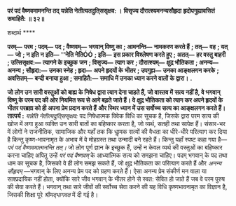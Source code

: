 **परं पदं वैष्णवमामनन्ति तद्** **यन्नेति नेतीत्यतदुति्ससृक्षव: ।** **विसृज्य दौरात्श्यमनन्यसौहृदा** **हृदोपगुह्यावसितं समाहितै: ॥ ३२॥** 

शब्दार्थ **** 

**परम्—** **परम** **; पदम्—** **पद** **; वैष्णवम्—** **भगवान् विष्णु का** **; आमनन्ति—** **नामकरण करते हैं** **; तत्—** **वह** **; यत्—** **जो** **; न इति न** **इति—** **''नेति नेतिÓÓ** **; इति—** **इस प्रकार विश्लेषण करते हुए** **; अतत्—** **हर वस्तु बाहरी** **; उत्सिसृक्षव:—** **त्यागने के इच्छुक** **जन** **; विसृज्य—** **त्याग कर** **; दौरात्श्यम्—** **क्षुद्र भौतिकता** **; अनन्य—** **अनन्य** **; सौहृदा:—** **उनका स्नेह** **; हृदा—** **अपने हृदयों के** **भीतर** **; उपगुह्य—** **उनका आङ्क्षलगन करके** **; अवसितम्—** **बन्दी बनाया हुआ** **; समाहितै:—** **समाधि में उनका ध्यान करने वालों** **के द्वारा।** **.** 

**जो लोग उन सारी वस्तुओं को बाह्य के निषेध द्वारा त्याग देना चाहते हैं, जो वास्तव में** **सत्य नहीं है, वे भगवान् विष्णु के परम पद की ओर नियमित रूप से आगे बढ़ते जाते हैं। वे** **क्षुद्र भौतिकता को त्याग कर अपने हृदयों के भीतर परब्रह्म को ही अपना प्रेम प्रदान करते हैं** **और स्थिर ध्यान में उस सर्वोच्च सत्य का आङ्क्षलगन करते हैं।** **तात्पर्य :** *यन्नेति नेतीत्यदुति्ससृक्षव:* पद निषेधात्मक विवेक विधि का सूचक है, जिसके द्वारा परम सत्य की खोज में लगा हुआ व्यक्ति उन सारी बातों का बहिष्कार करता है, जो व्यर्थ, सतही तथा सापेक्ष हैं। संसार-भर में लोगों ने राजनीतिक, सामाजिक और यहाँ तक कि धाॢमक सत्यों की वैधता का धीरे-धीरे परित्याग कर दिया है किन्तु कृष्ण-भावनामृत के अभाव में वे मोहग्रस्त तथा उन्मादी बने रहते हैं। किन्तु यहाँ स्पष्ट कहा गया है— *परं पदं वैष्णवमात्मनन्ति तत्।* जो लोग पूर्ण ज्ञान के इच्छुक हैं, उन्हें न केवल व्यर्थ की वस्तुओं का बहिष्कार करना चाहिए अपितु उन्हें *परं* *पदं वैष्णवम्* के आध्यात्मिक सत्य को समझना चाहिए। पदम् भगवान् के पद तथा धाम का सूचक है, जिसको वे ही लोग समझ सकते हैं, जो क्षुद्र भौतिकता का परित्याग करते हैं और *अनन्य* *सौहृदम्* —भगवान् के लिए अनन्य प्रेम पद को ग्रहण करते हैं। ऐसा अनन्य प्रेम संकीर्ण मन वाला या साश्प्रदायिक नहीं होता, क्योंकि सारे जीव भगवान् के भीतर होने से स्वत: सेवित हो जाते हैं जब वे परम पुरुष की सेवा करते हैं। भगवान् तथा सारे जीवों की सर्वोच्च सेवा करने की यह विधि कृष्णभावनामृत का विज्ञान है, जिसकी शिक्षा पूरे *श्रीमद्भागवत* में दी गई है।  